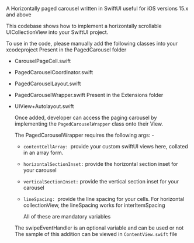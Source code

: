A Horizontally paged carousel written in SwiftUI useful for iOS versions 15.x and above

This codebase shows how to implement a horizontally scrollable UICollectionView into your SwiftUI project.

To use in the code, please manually add the following classes into your xcodeproject 
Present in the PagedCarousel folder 
- CarouselPageCell.swift
- PagedCarouselCoordinator.swift
- PagedCarouselLayout.swift
- PagedCarouselWrapper.swift
Present in the Extensions folder
- UIView+Autolayout.swift

  
  Once added, developer can access the paging carousel by implementing the `PagedCarouselWrapper` class onto their View.

  The PagedCarouselWrapper requires the following args: -
  
  - `contentCellArray: `provide your custom swiftUI views here, collated in an array form.
  - `horizontalSectionInset:` provide the horizontal section inset for your carousel
  - `verticalSectionInset:` provide the vertical section inset for your carousel
  - `lineSpacing: `provide the line spacing for your cells. For horizontal collectionView, the lineSpacing works for interItemSpacing
 
    All of these are mandatory variables 

  The swipeEventHandler is an optional variable and can be used or not 
  The sample of this addition can be viewed in `ContentView.swift` file 
